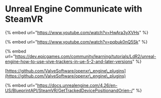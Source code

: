 # Unreal Engine Communicate with SteamVR

{% embed url="https://www.youtube.com/watch?v=HwAra3yXVHs" %}

{% embed url="https://www.youtube.com/watch?v=pqbuk0nQ5Sk" %}



{% embed url="https://dev.epicgames.com/community/learning/tutorials/LdR2/unreal-engine-how-to-use-vive-trackers-in-ue-5-2-and-later-versions" %}

[https://github.com/ValveSoftware/openxr\_engine\_plugins](https://github.com/ValveSoftware/openxr\_engine\_plugins)





{% embed url="https://docs.unrealengine.com/4.26/en-US/BlueprintAPI/SteamVR/GetTrackedDevicePositionandOrien-/" %}
